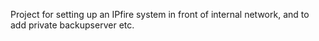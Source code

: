 Project for setting up an IPfire system in front of internal network, and to add private backupserver etc.
